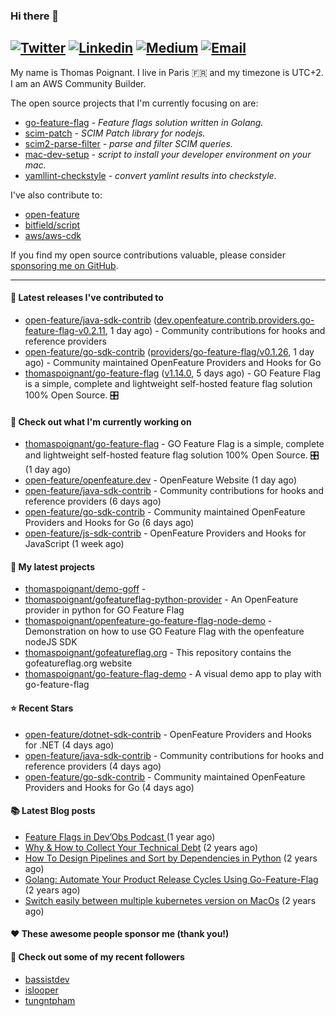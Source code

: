 ### Hi there 👋
[![Twitter](https://img.shields.io/twitter/follow/thomaspoignant?label=Twitter&style=social)](https://twitter.com/thomaspoignant)
[![Linkedin](https://img.shields.io/badge/LinkedIn--_.svg?style=social&logo=linkedin)](https://www.linkedin.com/in/poignantthomas/)
[![Medium](https://img.shields.io/badge/medium--_.svg?style=social&logo=medium)](https://thomaspoignant.medium.com/)
[![Email](https://img.shields.io/badge/email--_.svg?logo=Gmail&style=social)](mailto:thomas.poignant@gmail.com)
-----------

My name is Thomas Poignant. I live in Paris 🇫🇷 and my timezone is UTC+2.  
I am an AWS Community Builder.

The open source projects that I'm currently focusing on are:
- [go-feature-flag](https://github.com/thomaspoignant/go-feature-flag) _- Feature flags solution written in Golang._
- [scim-patch](https://github.com/thomaspoignant/scim-patch) _- SCIM Patch library for nodejs._
- [scim2-parse-filter](https://github.com/thomaspoignant/scim2-parse-filter) _- parse and filter SCIM queries._
- [mac-dev-setup](https://github.com/thomaspoignant/mac-dev-setup) _- script to install your developer environment on your mac._
- [yamllint-checkstyle](https://github.com/thomaspoignant/yamllint-checkstyle) _- convert yamlint results into checkstyle_.

I've also contribute to:
- [open-feature](https://github.com/open-feature)
- [bitfield/script](https://github.com/bitfield/script)
- [aws/aws-cdk](https://github.com/aws/aws-cdk)

If you find my open source contributions valuable, please consider [sponsoring me on GitHub](https://github.com/sponsors/thomaspoignant/).

-----------
#### 🚀 Latest releases I've contributed to

- [open-feature/java-sdk-contrib](https://github.com/open-feature/java-sdk-contrib) ([dev.openfeature.contrib.providers.go-feature-flag-v0.2.11](https://github.com/open-feature/java-sdk-contrib/releases/tag/dev.openfeature.contrib.providers.go-feature-flag-v0.2.11), 1 day ago) - Community contributions for hooks and reference providers
- [open-feature/go-sdk-contrib](https://github.com/open-feature/go-sdk-contrib) ([providers/go-feature-flag/v0.1.26](https://github.com/open-feature/go-sdk-contrib/releases/tag/providers/go-feature-flag/v0.1.26), 1 day ago) - Community maintained OpenFeature Providers and Hooks for Go
- [thomaspoignant/go-feature-flag](https://github.com/thomaspoignant/go-feature-flag) ([v1.14.0](https://github.com/thomaspoignant/go-feature-flag/releases/tag/v1.14.0), 5 days ago) - GO Feature Flag is a simple, complete and lightweight self-hosted feature flag solution 100% Open Source. 🎛️

#### 👷 Check out what I'm currently working on

- [thomaspoignant/go-feature-flag](https://github.com/thomaspoignant/go-feature-flag) - GO Feature Flag is a simple, complete and lightweight self-hosted feature flag solution 100% Open Source. 🎛️ (1 day ago)
- [open-feature/openfeature.dev](https://github.com/open-feature/openfeature.dev) - OpenFeature Website (1 day ago)
- [open-feature/java-sdk-contrib](https://github.com/open-feature/java-sdk-contrib) - Community contributions for hooks and reference providers (6 days ago)
- [open-feature/go-sdk-contrib](https://github.com/open-feature/go-sdk-contrib) - Community maintained OpenFeature Providers and Hooks for Go (6 days ago)
- [open-feature/js-sdk-contrib](https://github.com/open-feature/js-sdk-contrib) - OpenFeature Providers and Hooks for JavaScript (1 week ago)

#### 🌱 My latest projects

- [thomaspoignant/demo-goff](https://github.com/thomaspoignant/demo-goff) - 
- [thomaspoignant/gofeatureflag-python-provider](https://github.com/thomaspoignant/gofeatureflag-python-provider) - An OpenFeature provider in python for GO Feature Flag
- [thomaspoignant/openfeature-go-feature-flag-node-demo](https://github.com/thomaspoignant/openfeature-go-feature-flag-node-demo) - Demonstration on how to use GO Feature Flag with the openfeature nodeJS SDK
- [thomaspoignant/gofeatureflag.org](https://github.com/thomaspoignant/gofeatureflag.org) - This repository contains the gofeatureflag.org website
- [thomaspoignant/go-feature-flag-demo](https://github.com/thomaspoignant/go-feature-flag-demo) - A visual demo app to play with go-feature-flag

#### ⭐ Recent Stars

- [open-feature/dotnet-sdk-contrib](https://github.com/open-feature/dotnet-sdk-contrib) - OpenFeature Providers and Hooks for .NET (4 days ago)
- [open-feature/java-sdk-contrib](https://github.com/open-feature/java-sdk-contrib) - Community contributions for hooks and reference providers (4 days ago)
- [open-feature/go-sdk-contrib](https://github.com/open-feature/go-sdk-contrib) - Community maintained OpenFeature Providers and Hooks for Go (4 days ago)

#### 📚 Latest Blog posts

- [ Feature Flags in Dev’Obs Podcast ](https://thomaspoignant.medium.com/feature-flags-in-devobs-podcast-ec11079f8a4b?source=rss-9a58464dd8e9------2) (1 year ago)
- [Why &amp; How to Collect Your Technical Debt](https://medium.com/geekculture/why-how-to-collect-your-technical-debt-bd917960eee?source=rss-9a58464dd8e9------2) (2 years ago)
- [How To Design Pipelines and Sort by Dependencies in Python](https://betterprogramming.pub/how-to-design-pipelines-and-sort-by-dependencies-in-python-ed876495a826?source=rss-9a58464dd8e9------2) (2 years ago)
- [Golang: Automate Your Product Release Cycles Using Go-Feature-Flag](https://betterprogramming.pub/automate-your-product-release-cycles-using-go-feature-flag-6ab73f869f?source=rss-9a58464dd8e9------2) (2 years ago)
- [Switch easily between multiple kubernetes version on MacOs](https://faun.pub/switch-easily-between-multiple-kubernetes-version-on-macos-9d61b9bc8287?source=rss-9a58464dd8e9------2) (2 years ago)

#### ❤️ These awesome people sponsor me (thank you!)


#### 👯 Check out some of my recent followers

- [bassistdev](https://github.com/bassistdev)
- [islooper](https://github.com/islooper)
- [tungntpham](https://github.com/tungntpham)
